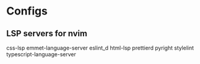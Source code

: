# Configs

## LSP servers for nvim

css-lsp
emmet-language-server
eslint_d
html-lsp
prettierd
pyright
stylelint
typescript-language-server

